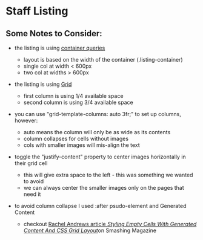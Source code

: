 # Staff Listing 

## Some Notes to Consider:

- the listing is using [container queries](https://developer.mozilla.org/en-US/docs/Web/CSS/CSS_Container_Queries)
    - layout is based on the width of the container (.listing-container)
    - single col at width < 600px
    - two col at widths > 600px

- the listing is using [Grid](https://developer.mozilla.org/en-US/docs/Web/CSS/CSS_Grid_Layout) 
    - first column is using 1/4 available space
    - second column is using 3/4 available space

- you can use "grid-template-columns: auto 3fr;" to set up columns, however:
    - auto means the column will only be as wide as its contents
    - column collapses for cells without images
    - cols with smaller images will mis-align the text

- toggle the "justify-content" property to center images horizontally in their grid cell
    - this will give extra space to the left - this was something we wanted to avoid
    - we can always center the smaller images only on the pages that need it 

- to avoid column collapse I used :after psudo-element and Generated Content 
    - checkout [Rachel Andrews article *Styling Empty Cells With Generated Content And CSS Grid Layout*](https://www.smashingmagazine.com/2018/02/generated-content-grid-layout/)on Smashing Magazine